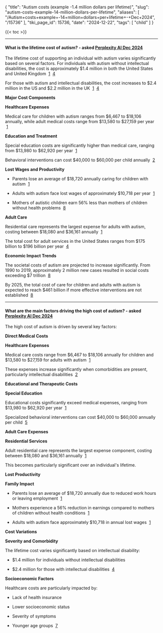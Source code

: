 {
    "title": "Autism costs  (example -1.4 million dollars per lifetime)",
    "slug": "autism-costs-example-14-million-dollars-per-lifetime",
    "aliases": [
        "/Autism+costs+example+-14+million+dollars+per+lifetime+-+Dec+2024",
        "/15736"
    ],
    "tiki_page_id": 15736,
    "date": "2024-12-22",
    "tags": [
        "child"
    ]
}


{{< toc >}}

---

#### What is the lifetime cost of autism? - asked [Perplexity AI Dec 2024](https://www.perplexity.ai/search/what-is-the-lifetime-cost-of-a-3HnzHXu7QLKFdfR2vSj3Jw)

The lifetime cost of supporting an individual with autism varies significantly based on several factors. For individuals with autism without intellectual disabilities, the cost is approximately $1.4 million in both the United States and United Kingdom &nbsp;[1](https://www.cbsnews.com/news/study-puts-a-price-tag-on-the-lifetime-cost-of-autism/) &nbsp;[4](https://penntoday.upenn.edu/news/lifetime-costs-autism-spectrum-disorder-may-reach-24-million-patient-penn-study-finds)

For those with autism and intellectual disabilities, the cost increases to $2.4 million in the US and $2.2 million in the UK &nbsp;[1](https://www.cbsnews.com/news/study-puts-a-price-tag-on-the-lifetime-cost-of-autism/) &nbsp;[4](https://penntoday.upenn.edu/news/lifetime-costs-autism-spectrum-disorder-may-reach-24-million-patient-penn-study-finds)

 **Major Cost Components** 

 **Healthcare Expenses** 

Medical care for children with autism ranges from $6,467 to $18,106 annually, while adult medical costs range from $13,580 to $27,159 per year &nbsp;[1](https://www.cbsnews.com/news/study-puts-a-price-tag-on-the-lifetime-cost-of-autism/)

 **Education and Treatment** 

Special education costs are significantly higher than medical care, ranging from $13,980 to $62,920 per year &nbsp;[1](https://www.cbsnews.com/news/study-puts-a-price-tag-on-the-lifetime-cost-of-autism/)

Behavioral interventions can cost $40,000 to $60,000 per child annually &nbsp;[2](https://www.autismspeaks.org/financial-resources-autism-help)

 **Lost Wages and Productivity** 

* Parents lose an average of $18,720 annually caring for children with autism &nbsp;[1](https://www.cbsnews.com/news/study-puts-a-price-tag-on-the-lifetime-cost-of-autism/)

* Adults with autism face lost wages of approximately $10,718 per year &nbsp;[1](https://www.cbsnews.com/news/study-puts-a-price-tag-on-the-lifetime-cost-of-autism/)

* Mothers of autistic children earn 56% less than mothers of children without health problems &nbsp;[8](https://elemy.wpengine.com/autism/the-average-annual-costs-of-autism-nationwide)

 **Adult Care** 

Residential care represents the largest expense for adults with autism, costing between $18,080 and $36,161 annually &nbsp;[1](https://www.cbsnews.com/news/study-puts-a-price-tag-on-the-lifetime-cost-of-autism/)

The total cost for adult services in the United States ranges from $175 billion to $196 billion per year &nbsp;[4](https://penntoday.upenn.edu/news/lifetime-costs-autism-spectrum-disorder-may-reach-24-million-patient-penn-study-finds)

 **Economic Impact Trends** 

The societal costs of autism are projected to increase significantly. From 1990 to 2019, approximately 2 million new cases resulted in social costs exceeding $7 trillion &nbsp;[8](https://elemy.wpengine.com/autism/the-average-annual-costs-of-autism-nationwide)

By 2025, the total cost of care for children and adults with autism is expected to reach $461 billion if more effective interventions are not established &nbsp;[8](https://elemy.wpengine.com/autism/the-average-annual-costs-of-autism-nationwide)

---

#### What are the main factors driving the high cost of autism?  - asked [Perplexity AI Dec 2024](https://www.perplexity.ai/search/what-is-the-lifetime-cost-of-a-3HnzHXu7QLKFdfR2vSj3Jw)

The high cost of autism is driven by several key factors:

 **Direct Medical Costs** 

 **Healthcare Expenses** 

Medical care costs range from $6,467 to $18,106 annually for children and $13,580 to $27,159 for adults with autism &nbsp;[1](https://www.cbsnews.com/news/study-puts-a-price-tag-on-the-lifetime-cost-of-autism/)

These expenses increase significantly when comorbidities are present, particularly intellectual disabilities &nbsp;[2](https://www.thetransmitter.org/spectrum/autisms-cost/)

 **Educational and Therapeutic Costs** 

 **Special Education** 

Educational costs significantly exceed medical expenses, ranging from $13,980 to $62,920 per year &nbsp;[1](https://www.cbsnews.com/news/study-puts-a-price-tag-on-the-lifetime-cost-of-autism/)

Specialized behavioral interventions can cost $40,000 to $60,000 annually per child &nbsp;[5](https://www.crossrivertherapy.com/autism/autism-is-expensive)

 **Adult Care Expenses** 

 **Residential Services** 

Adult residential care represents the largest expense component, costing between $18,080 and $36,161 annually &nbsp;[1](https://www.cbsnews.com/news/study-puts-a-price-tag-on-the-lifetime-cost-of-autism/)

This becomes particularly significant over an individual's lifetime.

 **Lost Productivity** 

 **Family Impact** 

* Parents lose an average of $18,720 annually due to reduced work hours or leaving employment &nbsp;[1](https://www.cbsnews.com/news/study-puts-a-price-tag-on-the-lifetime-cost-of-autism/)

* Mothers experience a 56% reduction in earnings compared to mothers of children without health conditions &nbsp;[1](https://www.cbsnews.com/news/study-puts-a-price-tag-on-the-lifetime-cost-of-autism/)

* Adults with autism face approximately $10,718 in annual lost wages &nbsp;[1](https://www.cbsnews.com/news/study-puts-a-price-tag-on-the-lifetime-cost-of-autism/)

 **Cost Variations** 

 **Severity and Comorbidity** 

The lifetime cost varies significantly based on intellectual disability:

* $1.4 million for individuals without intellectual disabilities

* $2.4 million for those with intellectual disabilities &nbsp;[4](https://www.myteamaba.com/resources/cost-of-autism-treatment)

 **Socioeconomic Factors** 

Healthcare costs are particularly impacted by:

* Lack of health insurance

* Lower socioeconomic status

* Severity of symptoms

* Younger age groups &nbsp;[7](https://pmc.ncbi.nlm.nih.gov/articles/PMC9074281/)